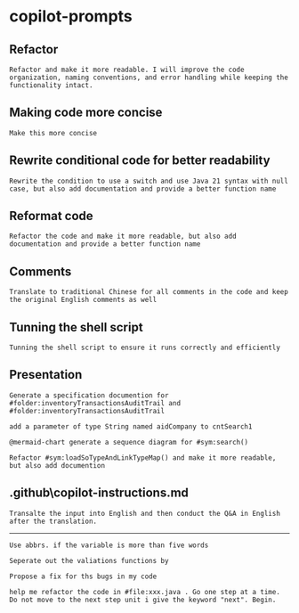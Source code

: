 # copilot-prompts

## Refactor
```
Refactor and make it more readable. I will improve the code organization, naming conventions, and error handling while keeping the functionality intact.
```

## Making code more concise
```
Make this more concise
```

## Rewrite conditional code for better readability
```
Rewrite the condition to use a switch and use Java 21 syntax with null case, but also add documentation and provide a better function name
```

## Reformat code
```
Refactor the code and make it more readable, but also add documentation and provide a better function name
```

## Comments
```
Translate to traditional Chinese for all comments in the code and keep the original English comments as well
```

## Tunning the shell script
```
Tunning the shell script to ensure it runs correctly and efficiently
```

## Presentation

```
Generate a specification documention for #folder:inventoryTransactionsAuditTrail and #folder:inventoryTransactionsAuditTrail
```

```
add a parameter of type String named aidCompany to cntSearch1
```

```
@mermaid-chart generate a sequence diagram for #sym:search()
```

```
Refactor #sym:loadSoTypeAndLinkTypeMap() and make it more readable, but also add documention
```

## .github\copilot-instructions.md
```
Transalte the input into English and then conduct the Q&A in English after the translation.
```
---

```
Use abbrs. if the variable is more than five words
```

```
Seperate out the valiations functions by 
```

```
Propose a fix for ths bugs in my code
```

```
help me refactor the code in #file:xxx.java . Go one step at a time. Do not move to the next step unit i give the keyword "next". Begin.
```


